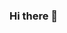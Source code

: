 ### Hi there 👋

<!--
**diegoxavir/diegoxavir** is a ✨ _special_ ✨ repository because its `README.md` (this file) appears on your GitHub profile.



## Hello my name is Diego Rodriguez-Ramos! my hobbies include playing guitar, video games, and shooting photography, specifically film.
## I have a diploma for Television and Film Production, and am currently pursuing a diploma in web development. 
